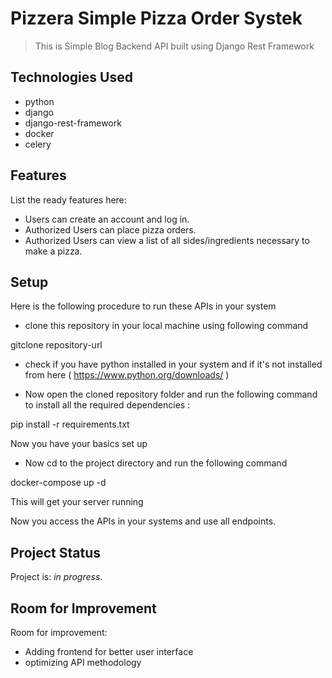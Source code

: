 # Pizzera Simple Pizza Order Systek

> This is Simple Blog Backend API built using Django Rest Framework 


## Technologies Used
- python
- django
- django-rest-framework
- docker
- celery


## Features
List the ready features here:
- Users can create an account and log in.
- Authorized Users can place pizza orders.
- Authorized Users can view a list of all sides/ingredients necessary to make a pizza.



## Setup

Here is the following procedure to run these APIs in your system 

- clone this repository in your local machine using following command

gitclone repository-url 

- check if you have python installed in your system and if it's not installed from here ( https://www.python.org/downloads/ )

- Now open the cloned repository folder and run the following command to install all the required dependencies :

pip install -r requirements.txt

Now you have your basics set up 

- Now cd to the project directory and run the following command

docker-compose up -d
 
This will get your server running


Now you access the APIs in your systems and use all endpoints.


## Project Status

Project is: _in progress_.


## Room for Improvement

Room for improvement:

- Adding frontend for better user interface
- optimizing API methodology